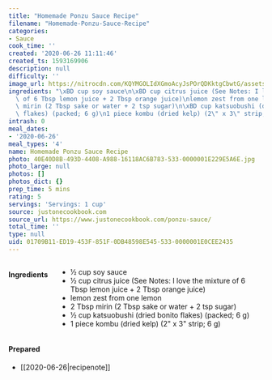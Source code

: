 ```yaml
---
title: "Homemade Ponzu Sauce Recipe"
filename: "Homemade-Ponzu-Sauce-Recipe"
categories:
- Sauce
cook_time: ''
created: '2020-06-26 11:11:46'
created_ts: 1593169906
description: null
difficulty: ''
image_url: https://nitrocdn.com/KQYMGOLIdXGmoAcyJsPOrQDKktgCbwtG/assets/static/optimized/rev-48c1fb9/wp-content/uploads/2017/10/Ponzu-Sauce-II-366x550.jpg
ingredients: "\xBD cup soy sauce\n\xBD cup citrus juice (See Notes: I love the mixture\
  \ of 6 Tbsp lemon juice + 2 Tbsp orange juice)\nlemon zest from one lemon\n2 Tbsp\
  \ mirin (2 Tbsp sake or water + 2 tsp sugar)\n\xBD cup katsuobushi (dried bonito\
  \ flakes) (packed; 6 g)\n1 piece kombu (dried kelp) (2\" x 3\" strip; 6 g)"
intrash: 0
meal_dates:
- '2020-06-26'
meal_types: '4'
name: Homemade Ponzu Sauce Recipe
photo: 40E40D8B-493D-4408-A988-16118AC6B783-533-0000001E229E5A6E.jpg
photo_large: null
photos: []
photos_dict: {}
prep_time: 5 mins
rating: 5
servings: 'Servings: 1 cup'
source: justonecookbook.com
source_url: https://www.justonecookbook.com/ponzu-sauce/
total_time: ''
type: null
uid: 01709B11-ED19-453F-851F-0DB48598E545-533-0000001E0CEE2435
---
```

<div class="large-8 medium-7 columns" id="writeup">	</div><!-- #writeup -->
</div><!-- #row-one -->
<div class="row" id="row-two">	<div class="medium-4 small-5 columns"><h4 id="ingredients">Ingredients</h4><div class="box box-ingredients content"><ul>
<li>½ cup soy sauce</li>
<li>½ cup citrus juice (See Notes: I love the mixture of 6 Tbsp lemon juice + 2 Tbsp orange juice)</li>
<li>lemon zest from one lemon</li>
<li>2 Tbsp mirin (2 Tbsp sake or water + 2 tsp sugar)</li>
<li>½ cup katsuobushi (dried bonito flakes) (packed; 6 g)</li>
<li>1 piece kombu (dried kelp) (2&quot; x 3&quot; strip; 6 g)</li>
</ul>
</div>	</div>	<div class="medium-6 small-7 columns">	</div>	<div class="medium-2 columns" id="photo-sidebar">		<div class="" id="meals"><h4>Prepared</h4><ul>
<li>[[2020-06-26|recipenote]]</li>
</ul>
		</div>